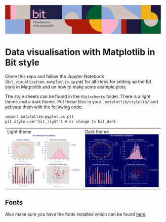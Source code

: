<img src="Assets/banner.png">

# Data visualisation with Matplotlib in Bit style

Clone this repo and follow the Jupyter Notebook (`Bit_visualisation_matplotlib.ipynb`) for all steps for setting up the Bit style in Matplotlib and on how to make some example plots.

The style sheets can be found in the `Stylesheets` folder. There is a light theme and a dark theme. Put these files in your `.matplotlib/stylelib/` and activate them with the following code:

```
import matplotlib.pyplot as plt
plt.style.use('bit_light') # or change to bit_dark
```

<table><tr><td>Light theme</br><img src='Exports/light_demo_2.png'></td><td>Dark theme</br><img src='Exports/dark_demo_2.png'></td></tr></table>

## Fonts
Also make sure you have the fonts installed which can be found [here](https://drive.google.com/drive/u/1/folders/1xzeIhI2yAhqHaqm4qpDM6jxE5PXsdpRv).
